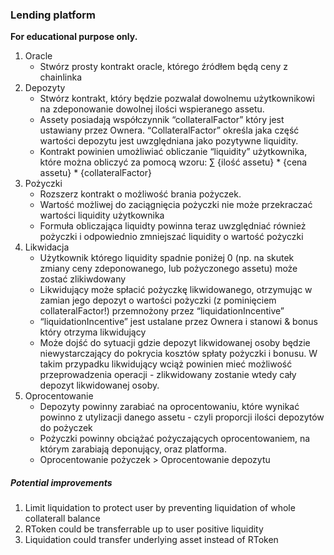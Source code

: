 ### Lending platform

**For educational purpose only.**

1. Oracle
    * Stwórz prosty kontrakt oracle, którego źródłem będą ceny z chainlinka
1. Depozyty
    * Stwórz kontrakt, który będzie pozwalał dowolnemu użytkownikowi na zdeponowanie dowolnej ilości wspieranego assetu. 
    * Assety posiadają współczynnik “collateralFactor” który jest ustawiany przez Ownera. “CollateralFactor” określa jaka część wartości depozytu jest uwzględniana jako pozytywne liquidity. 
    * Kontrakt powinien umożliwiać obliczanie “liquidity” użytkownika, które można obliczyć za pomocą wzoru: ∑ {ilość assetu} * {cena assetu} * {collateralFactor}
1. Pożyczki
    * Rozszerz kontrakt o możliwość brania pożyczek. 
    * Wartość możliwej do zaciągnięcia pożyczki nie może przekraczać wartości liquidity użytkownika
    * Formuła obliczająca liquidty powinna teraz uwzględniać również pożyczki i odpowiednio zmniejszać liquidity o wartość pożyczki
1. Likwidacja
    * Użytkownik którego liquidity spadnie poniżej 0 (np. na skutek zmiany ceny zdeponowanego, lub pożyczonego assetu) może zostać zlikiwdowany
    * Likwidujący może spłacić pożyczkę likwidowanego, otrzymując w zamian jego depozyt o wartości pożyczki (z pominięciem collateralFactor!) przemnożony przez “liquidationIncentive”
    * “liquidationIncentive” jest ustalane przez Ownera i stanowi & bonus który otrzyma likwidujący
    * Może dojść do sytuacji gdzie depozyt likwidowanej osoby będzie niewystarczający do pokrycia kosztów spłaty pożyczki i bonusu. W takim przypadku likwidujący wciąż powinien mieć możliwość przeprowadzenia operacji - zlikwidowany zostanie wtedy cały depozyt likwidowanej osoby.
1. Oprocentowanie 
    * Depozyty powinny zarabiać na oprocentowaniu, które wynikać powinno z utylizacji danego assetu - czyli proporcji ilości depozytów do pożyczek
    * Pożyczki powinny obciążać pożyczających oprocentowaniem, na którym zarabiają deponujący, oraz platforma. 
    * Oprocentowanie pożyczek > Oprocentowanie depozytu


##### Potential improvements
1. Limit liquidation to protect user by preventing liquidation of whole collaterall balance
1. RToken could be transferrable up to user positive liquidity
1. Liquidation could transfer underlying asset instead of RToken